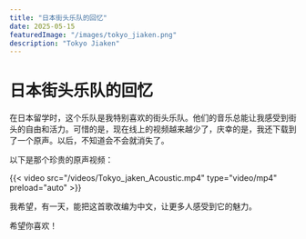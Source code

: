```yaml
---
title: "日本街头乐队的回忆"
date: 2025-05-15
featuredImage: "/images/tokyo_jiaken.png"
description: "Tokyo Jiaken"
---
```


# 日本街头乐队的回忆

在日本留学时，这个乐队是我特别喜欢的街头乐队。他们的音乐总能让我感受到街头的自由和活力。可惜的是，现在线上的视频越来越少了，庆幸的是，我还下载到了一个原声。以后，不知道会不会就消失了。

以下是那个珍贵的原声视频：

{{< video src="/videos/Tokyo_jaken_Acoustic.mp4" type="video/mp4" preload="auto" >}}

我希望，有一天，能把这首歌改编为中文，让更多人感受到它的魅力。

希望你喜欢！